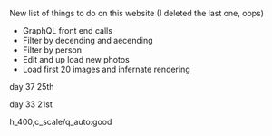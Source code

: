 New list of things to do on this website (I deleted the last one, oops)

- GraphQL front end calls
- Filter by decending and aecending
- Filter by person
- Edit and up load new photos
- Load first 20 images and infernate rendering

day 37 25th

day 33 21st

h_400,c_scale/q_auto:good
